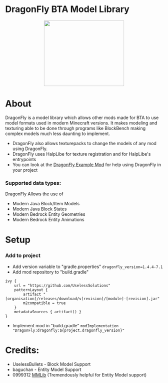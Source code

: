 # DragonFly BTA Model Library
<p align="center">
  <img width="256" height="209" src="https://github.com/UselessBullets/DragonFly/assets/80850784/646a4d77-06c1-40cb-a070-c86dcfda55c1">
</p>

# About
DragonFly is a model library which allows other mods made for BTA to use model formats used in modern Minecraft versions. It makes modeling and texturing able to be done through programs like BlockBench making complex models much less daunting to implement.

- DragonFly also allows texturepacks to change the models of any mod using DragonFly.
- DragonFly uses HalpLibe for texture registration and for HalpLibe's entrypoints
- You can look at the [DragonFly Example Mod](https://github.com/UselessSolutions/DragonFlyExample) for help using DragonFly in your project

### Supported data types:
DragonFly Allows the use of
- Modern Java Block/Item Models
- Modern Java Block States
- Modern Bedrock Entity Geometries
- Modern Bedrock Entity Animations

# Setup
### Add to project
- Add version variable to "gradle.properties" `dragonfly_version=1.4.4-7.1`
- Add mod repository to "build.gradle"
```
ivy {
	url = "https://github.com/UselessSolutions"
	patternLayout {
		artifact "[organisation]/releases/download/v[revision]/[module]-[revision].jar"
		m2compatible = true
	}
	metadataSources { artifact() }
}
```
- Implement mod in "build.gradle" `modImplementation "DragonFly:dragonfly:${project.dragonfly_version}"`

# Credits:
- UselessBullets - Block Model Support
- baguchan - Entity Model Support
- 0999312 [MMLib](https://github.com/0999312/MMLib/tree/3e87210c9305a5724e06c492be503533a1ebcd59) (Tremendously helpful for Entity Model support)
